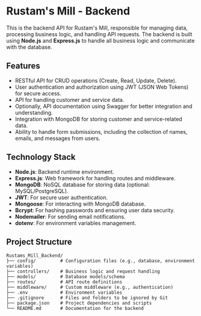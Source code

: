# Rustam's Mill - Backend

This is the backend API for Rustam's Mill, responsible for managing data, processing business logic, and handling API requests. The backend is built using **Node.js** and **Express.js** to handle all business logic and communicate with the database.

## Features

- RESTful API for CRUD operations (Create, Read, Update, Delete).
- User authentication and authorization using JWT (JSON Web Tokens) for secure access.
- API for handling customer and service data.
- Optionally, API documentation using Swagger for better integration and understanding.
- Integration with MongoDB for storing customer and service-related data.
- Ability to handle form submissions, including the collection of names, emails, and messages from users.

## Technology Stack

- **Node.js**: Backend runtime environment.
- **Express.js**: Web framework for handling routes and middleware.
- **MongoDB**: NoSQL database for storing data (optional: MySQL/PostgreSQL).
- **JWT**: For secure user authentication.
- **Mongoose**: For interacting with MongoDB database.
- **Bcrypt**: For hashing passwords and ensuring user data security.
- **Nodemailer**: For sending email notifications.
- **dotenv**: For environment variables management.

## Project Structure

```plaintext
Rustams_Mill_Backend/
├── config/         # Configuration files (e.g., database, environment variables)
├── controllers/    # Business logic and request handling
├── models/         # Database models/schema
├── routes/         # API route definitions
├── middleware/     # Custom middleware (e.g., authentication)
├── .env            # Environment variables
├── .gitignore      # Files and folders to be ignored by Git
├── package.json    # Project dependencies and scripts
└── README.md       # Documentation for the backend
